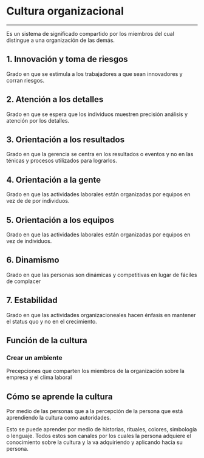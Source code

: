 # Cultura organizacional

---

Es un sistema de significado compartido por los miembros del cual distingue a una organización de las demás.

## 1. Innovación y toma de riesgos
Grado en que se estimula a los trabajadores a que sean innovadores y corran riesgos.

## 2. Atención a los detalles
Grado en que se espera que los individuos muestren precisión análisis y atención por los detalles.

## 3. Orientación a los resultados
Grado en que la gerencia se centra en los resultados o eventos y no en las ténicas y procesos utilizados para lograrlos.

## 4. Orientación a la gente
Grado en que las actividades laborales están organizadas por equipos en vez de de por individuos.

## 5. Orientación a los equipos
Grado en que las actividades laborales están organizadas por equipos en vez de individuos.

## 6. Dinamismo
Grado en que las personas son dinámicas y competitivas en lugar de fáciles de complacer

## 7. Estabilidad
Grado en que las actividades organizacioneales hacen énfasis en mantener el status quo y no en el crecimiento.

## Función de la cultura
### Crear un ambiente
Precepciones que comparten los miembros de la organización sobre la empresa y el clima laboral

## Cómo se aprende la cultura
Por medio de las personas que a la percepción de la persona que está aprendiendo la cultura como autoridades.

Esto se puede aprender por medio de historias, rituales, colores, simbología o lenguaje. Todos estos son canales por los cuales la persona adquiere el conocimiento sobre la cultura y la va adquiriendo y aplicando hacia su persona.

 